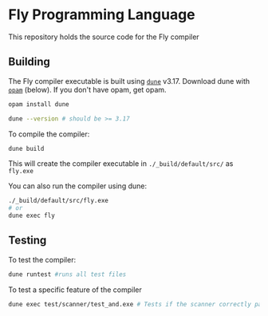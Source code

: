 # Fly Programming Language

This repository holds the source code for the Fly compiler


## Building

The Fly compiler executable is built using [`dune`](https://dune.readthedocs.io/en/stable/index.html) v3.17.
Download dune with [`opam`](https://opam.ocaml.org/) (below).
If you don't have opam, get opam.

```bash
opam install dune

dune --version # should be >= 3.17
```


To compile the compiler:

```bash
dune build
```

This will create the compiler executable in `./_build/default/src/` as `fly.exe`

You can also run the compiler using dune:

```bash
./_build/default/src/fly.exe
# or 
dune exec fly
```


## Testing

To test the compiler:

```bash
dune runtest #runs all test files
```

To test a specific feature of the compiler

```bash
dune exec test/scanner/test_and.exe # Tests if the scanner correctly parses the AND operator
```
